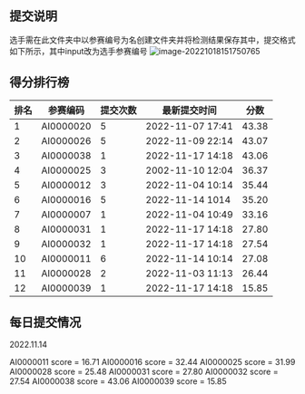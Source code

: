 ## 提交说明

选手需在此文件夹中以参赛编号为名创建文件夹并将检测结果保存其中，提交格式如下所示，其中input改为选手参赛编号
![image-20221018151750765](https://user-images.githubusercontent.com/69101221/196369534-511fb2f1-499d-4563-ad26-47bfb904e68c.png)

## 得分排行榜

| 排名 | 参赛编码  | 提交次数 | 最新提交时间     | 分数  |
| ---- | --------- | -------- | ---------------- | ----- |
| 1    | AI0000020 | 5        | 2022-11-07 17:41 | 43.38 |
| 2    | AI0000026 | 5       | 2022-11-09 22:14 | 43.07 |
| 3 | AI0000038 | 1 | 2022-11-17 14:18 | 43.06 |
| 4    | AI0000025 | 3        | 2002-11-10 12:04 | 36.37 |
| 5    | AI0000012 | 3        | 2022-11-04 10:14 | 35.44 |
| 6    | AI0000016 | 5        | 2022-11-14 1014  | 35.20 |
| 7    | AI0000007 | 1        | 2022‎-11‎-‎04‎ 10:49 | 33.16 |
| 8    | AI0000031 | 1        | 2022-11-17 14:18 | 27.80 |
| 9   | AI0000032 | 1        | 2022-11-17 14:18 | 27.54 |
| 10  | AI0000011 | 6 | 2022-11-14 10:14 | 27.08 |
| 11  | AI0000028 | 2 | 2022‎-11‎-‎03‎ 11:13 | 26.44 |
| 12 | AI0000039 | 1 | 2022-11-17 14:18 | 15.85 |

## 每日提交情况

2022.11.14

AI0000011 score = 16.71
AI0000016 score = 32.44
AI0000025 score = 31.99
AI0000028 score = 25.48
AI0000031 score = 27.80
AI0000032 score = 27.54
AI0000038 score = 43.06
AI0000039 score = 15.85

